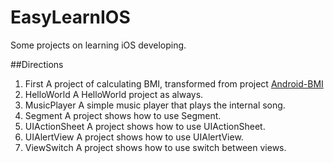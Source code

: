 EasyLearnIOS
============

Some projects on learning iOS developing.

##Directions
1. First A project of calculating BMI, transformed from project [Android-BMI](https://github.com/twlkyao/BMI)
2. HelloWorld A HelloWorld project as always.
3. MusicPlayer A simple music player that plays the internal song.
4. Segment A project shows how to use Segment.
5. UIActionSheet A project shows how to use UIActionSheet.
6. UIAlertView A project shows how to use UIAlertView.
7. ViewSwitch A project shows how to use switch between views.
